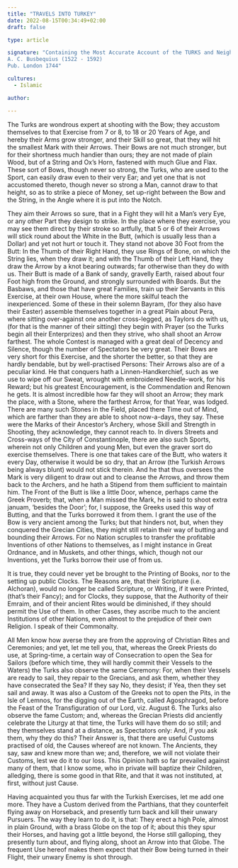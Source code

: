 ```yaml
---
title: "TRAVELS INTO TURKEY"
date: 2022-08-15T00:34:49+02:00
draft: false

type: article

signature: "Containing the Most Accurate Account of the TURKS and Neighbouring NATIONS
A. C. Busbequius (1522 - 1592)
Pub. London 1744"

cultures: 
  - Islamic

author:

---
```


The Turks are wondrous expert at shooting with the Bow; they accustom themselves to that Exercise from 7 or 8, to 18 or 20 Years of Age, and hereby their Arms grow stronger, and their Skill so great, that they will hit the smallest Mark with their Arrows. Their Bows are not much stronger, but for their shortness much handier than ours; they are not made of plain Wood, but of a String and Ox’s Horn, fastened with much Glue and Flax. These sort of Bows, though never so strong, the Turks, who are used to the Sport, can easily draw even to their very Ear; and yet one that is not accustomed thereto, though never so strong a Man, cannot draw to that height, so as to strike a piece of Money, set up-right between the Bow and the String, in the Angle where it is put into the Notch.

They aim their Arrows so sure, that in a Fight they will hit a Man’s very Eye, or any other Part they design to strike. In the place where they exercise, you may see them direct by their stroke so artfully, that 5 or 6 of their Arrows will stick round about the White in the Butt, (which is usually less than a Dollar) and yet not hurt or touch it. They stand not above 30 Foot from the Butt: In the Thumb of their Right Hand, they use Rings of Bone, on which the String lies, when they draw it; and with the Thumb of their Left Hand, they draw the Arrow by a knot bearing outwards; far otherwise than they do with us. Their Butt is made of a Bank of sandy, gravelly Earth, raised about four Foot high from the Ground, and strongly surrounded with Boards. But the Basbaws, and those that have great Families, train up their Servants in this Exercise, at their own House, where the more skilful teach the inexperienced. Some of these in their solemn Bayram, (for they also have their Easter) assemble themselves together in a great Plain about Pera, where sitting over-against one another cross-legged, as Taylors do with us, (for that is the manner of their sitting) they begin with Prayer (so the Turks begin all their Enterprizes) and then they strive, who shall shoot an Arrow farthest. The whole Contest is managed with a great deal of Decency and Silence, though the number of Spectators be very great. Their Bows are very short for this Exercise, and the shorter the better, so that they are hardly bendable, but by well-practised Persons: Their Arrows also are of a peculiar kind. He that conquers hath a Linnen-Handkerchief, such as we use to wipe off our Sweat, wrought with embroidered Needle-work, for his Reward; but his greatest Encouragement, is the Commendation and Renown he gets. It is almost incredible how far they will shoot an Arrow; they mark the place, with a Stone, where the farthest Arrow, for that Year, was lodged. There are many such Stones in the Field, placed there Time out of Mind, which are farther than they are able to shoot now-a-days, they say. These were the Marks of their Ancestor’s Archery, whose Skill and Strength in Shooting, they acknowledge, they cannot reach to. In divers Streets and Cross-ways of the City of Constantinople, there are also such Sports, wherein not only Children and young Men, but even the graver sort do exercise themselves. There is one that takes care of the Butt, who waters it every Day, otherwise it would be so dry, that an Arrow (the Turkish Arrows being always blunt) would not stick therein. And he that thus oversees the Mark is very diligent to draw out and to cleanse the Arrows, and throw them back to the Archers, and he hath a Stipend from them sufficient to maintain him. The Front of the Butt is like a little Door, whence, perhaps came the Greek Proverb; that, when a Man missed the Mark, he is said to shoot extra januam, ‘besides the Door’; for, I suppose, the Greeks used this way of Butting, and that the Turks borrowed it from them. I grant the use of the Bow is very ancient among the Turks; but that hinders not, but, when they conquered the Grecian Cities, they might still retain their way of butting and bounding their Arrows. For no Nation scruples to transfer the profitable Inventions of other Nations to themselves, as I might instance in Great Ordnance, and in Muskets, and other things, which, though not our Inventions, yet the Turks borrow their use of from us.

It is true, they could never yet be brought to the Printing of Books, nor to the setting up public Clocks. The Reasons are, that their Scripture (i.e. Alchoran), would no longer be called Scripture, or Writing, if it were Printed, (that’s their Fancy); and for Clocks, they suppose, that the Authority of their Emraim, and of their ancient Rites would be diminished, if they should permit the Use of them. In other Cases, they ascribe much to the ancient Institutions of other Nations, even almost to the prejudice of their own Religion. I speak of their Commonalty.

All Men know how averse they are from the approving of Christian Rites and Ceremonies; and yet, let me tell you, that, whereas the Greek Priests do use, at Spring-time, a certain way of Consecration to open the Sea for Sailors (before which time, they will hardly commit their Vessels to the Waters) the Turks also observe the same Ceremony: For, when their Vessels are ready to sail, they repair to the Grecians, and ask them, whether they have consecrated the Sea? If they say No, they desist; if Yea, then they set sail and away. It was also a Custom of the Greeks not to open the Pits, in the Isle of Lemnos, for the digging out of the Earth, called Agosphragod, before the Feast of the Transfiguration of our Lord, viz. August 6. The Turks also observe the fame Custom; and, whereas the Grecian Priests did anciently celebrate the Liturgy at that time, the Turks will have them do so still; and they themselves stand at a distance, as Spectators only: And, if you ask them, why they do this? Their Answer is, that there are useful Customs practised of old, the Causes whereof are not known. The Ancients, they say, saw and knew more than we; and, therefore, we will not violate their Customs, lest we do it to our loss. This Opinion hath so far prevailed against many of them, that I know some, who in private will baptize their Children, alledging, there is some good in that Rite, and that it was not instituted, at first, without just Cause.

Having acquainted you thus far with the Turkish Exercises, let me add one more. They have a Custom derived from the Parthians, that they counterfeit flying away on Horseback, and presently turn back and kill their unwary Pursuers. The way they learn to do it, is that: They erect a high Pole, almost in plain Ground, with a brass Globe on the top of it; about this they spur their Horses, and having got a little beyond, the Horse still galloping, they presently turn about, and flying along, shoot an Arrow into that Globe. The frequent Use hereof makes them expect that their Bow being turned in their Flight, their unwary Enemy is shot through.
